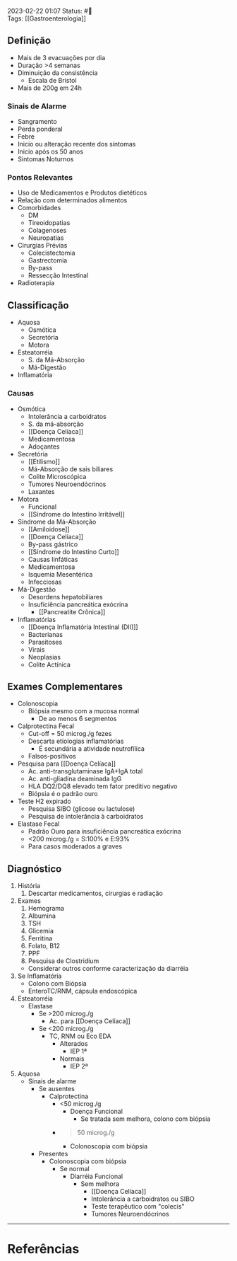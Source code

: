2023-02-22 01:07
Status: #🌱   
Tags: [[Gastroenterologia]] 
<br/>
## Definição
- Mais de 3 evacuações por dia
- Duração >4 semanas
- Diminuição da consistência
	- Escala de Bristol
- Mais de 200g em 24h
### Sinais de Alarme
- Sangramento
- Perda ponderal
- Febre
- Inicio ou alteração recente dos sintomas
- Inicio após os 50 anos
- Sintomas Noturnos
### Pontos Relevantes
- Uso de Medicamentos e Produtos dietéticos
- Relação com determinados alimentos
- Comorbidades
	- DM
	- Tireoidopatias
	- Colagenoses
	- Neuropatias
- Cirurgias Prévias
	- Colecistectomia
	- Gastrectomia
	- By-pass
	- Ressecção Intestinal
- Radioterapia
## Classificação
- Aquosa
	- Osmótica
	- Secretória
	- Motora
- Esteatorréia
	- S. da Má-Absorção
	- Má-Digestão
- Inflamatória
### Causas
- Osmótica
	- Intolerância a carboidratos
	- S. da má-absorção
	- [[Doença Celíaca]]
	- Medicamentosa
	- Adoçantes
- Secretória
	- [[Etilismo]]
	- Má-Absorção de sais biliares
	- Colite Microscópica
	- Tumores Neuroendócrinos
	- Laxantes
- Motora
	- Funcional
	- [[Síndrome do Intestino Irritável]]
- Síndrome da Má-Absorção
	- [[Amiloidose]]
	- [[Doença Celíaca]]
	- By-pass gástrico
	- [[Síndrome do Intestino Curto]]
	- Causas linfáticas
	- Medicamentosa
	- Isquemia Mesentérica
	- Infecciosas
- Má-Digestão
	- Desordens hepatobiliares
	- Insuficiência pancreática exócrina
		- [[Pancreatite Crônica]]
- Inflamatórias
	- [[Doença Inflamatória Intestinal (DII)]]
	- Bacterianas
	- Parasitoses
	- Virais
	- Neoplasias
	- Colite Actínica
## Exames Complementares
- Colonoscopia
	- Biópsia mesmo com a mucosa normal
		- De ao menos 6 segmentos
- Calprotectina Fecal
	- Cut-off = 50 microg./g fezes
	- Descarta etiologias inflamatórias
		- É secundária a atividade neutrofílica
	- Falsos-positivos
- Pesquisa para [[Doença Celíaca]]
	- Ac. anti-transglutaminase IgA+IgA total
	- Ac. anti-gliadina deaminada IgG
	- HLA DQ2/DQ8 elevado tem fator preditivo negativo
	- Biópsia é o padrão ouro
- Teste H2 expirado
	- Pesquisa SIBO (glicose ou lactulose)
	- Pesquisa de intolerância à carboidratos
- Elastase Fecal
	- Padrão Ouro para insuficiência pancreática exócrina
	- <200 microg./g = S:100% e E:93%
	- Para casos moderados a graves
## Diagnóstico
1. História
	1. Descartar medicamentos, cirurgias e radiação
2. Exames
	1. Hemograma
	2. Albumina
	3. TSH
	4. Glicemia
	5. Ferritina
	6. Folato, B12
	7. PPF
	8. Pesquisa de Clostridium
	- Considerar outros conforme caracterização da diarréia
3. Se Inflamatória
	- Colono com Biópsia
	-  EnteroTC/RNM, cápsula endoscópica
4. Esteatorréia
	- Elastase
		- Se >200 microg./g
			- Ac. para [[Doença Celíaca]]
		- Se <200 microg./g
			- TC, RNM ou Eco EDA
				- Alterados
					- IEP 1ª
				- Normais
					- IEP 2ª
5. Aquosa
	- Sinais de alarme
		- Se ausentes
			- Calprotectina
				- <50 microg./g
					- Doença Funcional
						- Se tratada sem melhora, colono com biópsia
				- >50 microg./g
					- Colonoscopia com biópsia
		- Presentes
			- Colonoscopia com biópsia
				- Se normal
					- Diarréia Funcional
						- Sem melhora
							- [[Doença Celíaca]]
							- Intolerância a carboidratos ou SIBO
							- Teste terapêutico com "colecis"
							- Tumores Neuroendócrinos
____
# Referências

